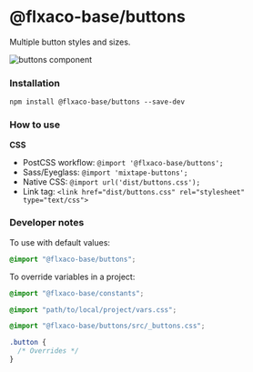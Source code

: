 # @flxaco-base/buttons

Multiple button styles and sizes.

![buttons  component](https://previousnext.github.io/mixtape/screenshots/buttons.png)

### Installation

```
npm install @flxaco-base/buttons --save-dev
```

### How to use

**CSS**

- PostCSS workflow: `@import '@flxaco-base/buttons';`
- Sass/Eyeglass: `@import 'mixtape-buttons';`
- Native CSS: `@import url('dist/buttons.css');`
- Link tag: `<link href="dist/buttons.css" rel="stylesheet" type="text/css">`

### Developer notes

To use with default values:

```css
@import "@flxaco-base/buttons";
```

To override variables in a project:

```css
@import "@flxaco-base/constants";

@import "path/to/local/project/vars.css";

@import "@flxaco-base/buttons/src/_buttons.css";

.button {
  /* Overrides */
}
```

